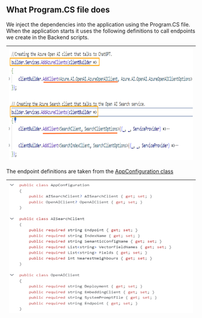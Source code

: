 ## What Program.CS file does

We inject the dependencies into the application using the Program.CS file. When the application starts it uses the following definitions to call endpoints we create in the Backend scripts.

|<img src='../media/02_CallingEndpoints.PNG' width='720' height='300'>|
| ------ |

The endpoint definitions are taken from the [AppConfiguration class](/src/api/ProductSearchAPI/Models/AppConfiguration.cs)

|<img src='../media/02_AppConfig.PNG' width='550' height='350'>|
| ------ |

